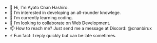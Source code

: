 - 🥂 Hi, I’m Ayato Cnan Hashiro.
- 👀 I’m interested in developing an all-rounder knowlege.
- 🌱 I’m currently learning coding.
- 💞️ I’m looking to collaborate on Web Development.
- 📫 How to reach me? Just send me a message at Discord: @cnanbirux
- ⚡ Fun fact: I reply quickly but can be late sometimes.

<!---
cnanbirux/cnanbirux is a ✨ special ✨ repository because its `README.md` (this file) appears on your GitHub profile.
You can click the Preview link to take a look at your changes.
--->
